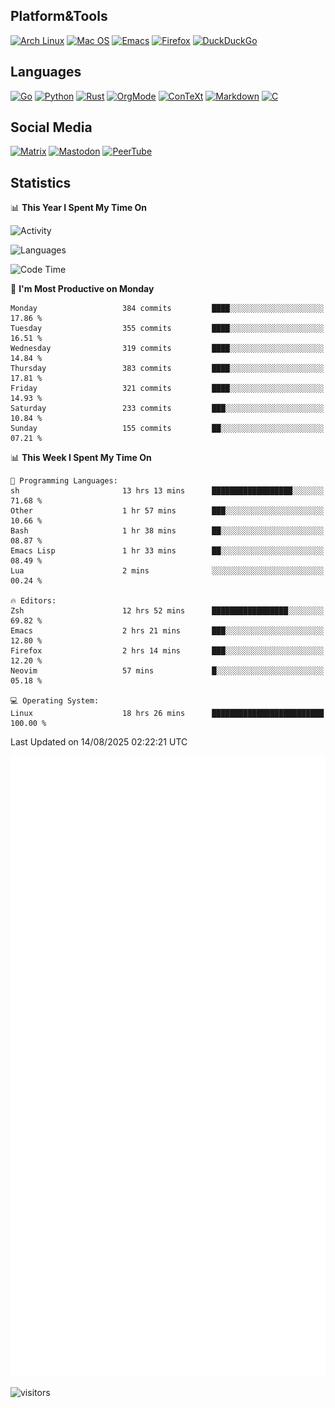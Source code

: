 ## Platform&Tools

[![Arch Linux](https://img.shields.io/badge/ArchLinux-1793D1?logo=arch-linux&logoColor=fff&style=flat-square)](https://archlinux.org/)
[![Mac OS](https://img.shields.io/badge/MacOS-000000?style=flat-square&logo=macos&logoColor=F0F0F0)](https://www.apple.com/macos/)
[![Emacs](https://img.shields.io/badge/Emacs-%237F5AB6.svg?&style=flat-square&logo=gnu-emacs&logoColor=white)](https://www.gnu.org/software/emacs/)
[![Firefox](https://img.shields.io/badge/Firefox-FF7139?style=flat-square&logo=Firefox-Browser&logoColor=white)](https://firefox.com/)
[![DuckDuckGo](https://img.shields.io/badge/DuckDuckGo-DE5833?style=flat-square&logo=DuckDuckGo&logoColor=white)](https://duckduckgo.com/)

## Languages

[![Go](https://img.shields.io/badge/Golang-%2300ADD8.svg?style=flat-square&logo=go&logoColor=white)](https://golang.org/)
[![Python](https://img.shields.io/badge/Python-3670A0?style=flat-square&logo=python&logoColor=ffdd54)](https://www.python.org/)
[![Rust](https://img.shields.io/badge/Rust-%23000000.svg?style=flat-square&logo=rust&logoColor=white)](https://www.rust-lang.org/)
[![OrgMode](https://img.shields.io/badge/OrgMode-%23000000.svg?style=flat-square&logo=org&logoColor=white)](https://orgmode.org/)
[![ConTeXt](https://img.shields.io/badge/ConTeXt-%23008080.svg?style=flat-square&logo=latex&logoColor=white)](https://contextgarden.net/)
[![Markdown](https://img.shields.io/badge/MarkDown-%23000000.svg?style=flat-square&logo=markdown&logoColor=white)](https://daringfireball.net/projects/markdown/)
[![C](https://img.shields.io/badge/C-%2300599C.svg?style=flat-square&logo=c&logoColor=white)](https://www.iso.org/standard/74528.html)

## Social Media
<!--[![Telegram](https://img.shields.io/badge/SteamedFish-2CA5E0?style=social&logo=telegram&logoColor=white)](https://t.me/SteamedFish)-->

[![Matrix](https://img.shields.io/badge/SteamedFish-2CA5E0?style=social&logo=matrix&logoColor=black)](https://matrix.to/#/@i:steamedfish.org)
[![Mastodon](https://img.shields.io/mastodon/follow/109596467238113271?domain=https%3A%2F%2Fmastodon.steamedfish.org%2F&style=social)](https://steamedfish.org/@SteamedFish)
[![PeerTube](https://img.shields.io/badge/PeerTube-23000000.svg?logo=peertube&style=social)](https://peertube.steamedfish.org/)

## Statistics


📊 **This Year I Spent My Time On** 

![Activity](https://wakatime.com/share/@SteamedFish/7529f30a-f1b7-40a4-8d09-e6d855cb7a13.png)

![Languages](https://wakatime.com/share/@SteamedFish/1c5e5366-0e9e-40d8-ac85-d630f61b69c6.svg)

<!--START_SECTION:waka-->
![Code Time](http://img.shields.io/badge/Code%20Time-4%2C867%20hrs%2056%20mins-blue)

📅 **I'm Most Productive on Monday** 

```text
Monday                   384 commits         ████░░░░░░░░░░░░░░░░░░░░░   17.86 % 
Tuesday                  355 commits         ████░░░░░░░░░░░░░░░░░░░░░   16.51 % 
Wednesday                319 commits         ████░░░░░░░░░░░░░░░░░░░░░   14.84 % 
Thursday                 383 commits         ████░░░░░░░░░░░░░░░░░░░░░   17.81 % 
Friday                   321 commits         ████░░░░░░░░░░░░░░░░░░░░░   14.93 % 
Saturday                 233 commits         ███░░░░░░░░░░░░░░░░░░░░░░   10.84 % 
Sunday                   155 commits         ██░░░░░░░░░░░░░░░░░░░░░░░   07.21 % 
```


📊 **This Week I Spent My Time On** 

```text
💬 Programming Languages: 
sh                       13 hrs 13 mins      ██████████████████░░░░░░░   71.68 % 
Other                    1 hr 57 mins        ███░░░░░░░░░░░░░░░░░░░░░░   10.66 % 
Bash                     1 hr 38 mins        ██░░░░░░░░░░░░░░░░░░░░░░░   08.87 % 
Emacs Lisp               1 hr 33 mins        ██░░░░░░░░░░░░░░░░░░░░░░░   08.49 % 
Lua                      2 mins              ░░░░░░░░░░░░░░░░░░░░░░░░░   00.24 % 

🔥 Editors: 
Zsh                      12 hrs 52 mins      █████████████████░░░░░░░░   69.82 % 
Emacs                    2 hrs 21 mins       ███░░░░░░░░░░░░░░░░░░░░░░   12.80 % 
Firefox                  2 hrs 14 mins       ███░░░░░░░░░░░░░░░░░░░░░░   12.20 % 
Neovim                   57 mins             █░░░░░░░░░░░░░░░░░░░░░░░░   05.18 % 

💻 Operating System: 
Linux                    18 hrs 26 mins      █████████████████████████   100.00 % 
```


 Last Updated on 14/08/2025 02:22:21 UTC
<!--END_SECTION:waka-->


![Metrics](https://github.com/SteamedFish/SteamedFish/blob/master/github-metrics.svg)


![visitors](https://visitor-badge.laobi.icu/badge?page_id=SteamedFish.SteamedFish)
